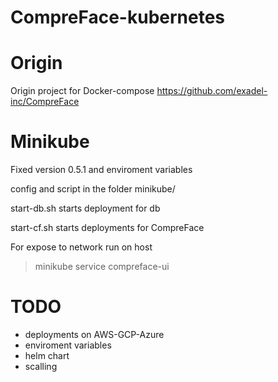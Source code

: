 # CompreFace-kubernetes

# Origin
Origin project for Docker-compose
https://github.com/exadel-inc/CompreFace

# Minikube
Fixed version 0.5.1 and enviroment variables

config and script in the folder minikube/

start-db.sh starts deployment for db

start-cf.sh starts deployments for CompreFace

For expose to network run on host
> minikube service compreface-ui

# TODO
- deployments on AWS-GCP-Azure
- enviroment variables
- helm chart
- scalling